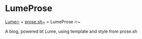 # LumeProse

[Lume🔥](https://lume.land) + [prose.sh~](https://prose.sh) = LumeProse 🔥~

A blog, powered bt Lume, using template and style from prose.sh

